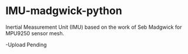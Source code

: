 # IMU-madgwick-python
Inertial Measurement Unit (IMU) based on the work of Seb Madgwick for MPU9250 sensor mesh.

-Upload Pending
